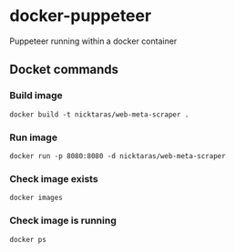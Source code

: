 # docker-puppeteer
Puppeteer running within a docker container

## Docket commands

### Build image

`docker build -t nicktaras/web-meta-scraper .`

### Run image

`docker run -p 8080:8080 -d nicktaras/web-meta-scraper`

### Check image exists

`docker images`

### Check image is running

`docker ps`
